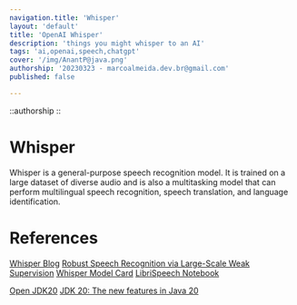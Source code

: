 ```yaml
---
navigation.title: 'Whisper'
layout: 'default'
title: 'OpenAI Whisper'
description: 'things you might whisper to an AI'
tags: 'ai,openai,speech,chatgpt'
cover: '/img/AnantP@java.png'
authorship: '20230323 - marcoalmeida.dev.br@gmail.com'
published: false

---
```


::authorship 
::


# Whisper

Whisper is a general-purpose speech recognition model. It is trained on a large dataset of diverse audio and is also a multitasking model that can perform multilingual speech recognition, speech translation, and language identification.

# References

[Whisper Blog](https://openai.com/research/whisper)
[Robust Speech Recognition via Large-Scale Weak Supervision](https://arxiv.org/abs/2212.04356)
[Whisper Model Card](https://github.com/openai/whisper/blob/main/model-card.md)
[LibriSpeech Notebook](https://colab.research.google.com/github/openai/whisper/blob/master/notebooks/LibriSpeech.ipynb)

[Open JDK20](https://openjdk.org/projects/jdk/20/)
[JDK 20: The new features in Java 20](https://www.infoworld.com/article/3676699/jdk-20-the-new-features-in-java-20.html#:~:text=JDK%2020%2C%20now%20in%20a,for%20general%20availability%20March%2021.)

